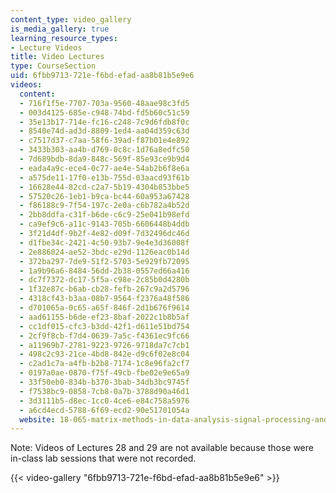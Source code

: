 ```yaml
---
content_type: video_gallery
is_media_gallery: true
learning_resource_types:
- Lecture Videos
title: Video Lectures
type: CourseSection
uid: 6fbb9713-721e-f6bd-efad-aa8b81b5e9e6
videos:
  content:
  - 716f1f5e-7707-703a-9560-48aae98c3fd5
  - 003d4125-685e-c948-74bd-fd5b60c51c59
  - 35e13b17-714e-fc16-c248-7c9d6fdb8f0c
  - 8540e74d-ad3d-8809-1ed4-aa04d359c63d
  - c7517d37-c7aa-58f6-39ad-f87b01e4e892
  - 3433b303-aa4b-d769-0c8c-1d76a8edfc50
  - 7d689bdb-8da9-848c-569f-85e93ce9b9d4
  - eada4a9c-ece4-0c77-ae4e-54ab2b6f8e6a
  - a575de11-17f0-e13b-755d-03aacd93f61b
  - 16628e44-82cd-c2a7-5b19-4304b853bbe5
  - 57520c26-1eb1-b9ca-bc44-60a953a67428
  - f86188c9-7f54-197c-2e0a-c6b782a4b52d
  - 2bb8ddfa-c31f-b6de-c6c9-25e041b98efd
  - ca9ef9c6-a11c-9143-705b-6606448b4ddb
  - 3f21d4df-9b2f-4e82-d09f-7d32496dc46d
  - d1fbe34c-2421-4c50-93b7-9e4e3d36008f
  - 2e886024-ae52-3bdc-e29d-1126eac0b14d
  - 372ba297-7de9-51f2-5703-5e929fb72095
  - 1a9b96a6-8484-56dd-2b38-0557ed66a416
  - dc7f7372-dc17-5f5a-c98e-2c85b0d4280b
  - 1f32e87c-b6ab-cb28-fefb-267c9a2d5796
  - 4318cf43-b3aa-08b7-9564-f2376a48f586
  - d701065a-0c65-a65f-846f-2d1b676f9614
  - aad61155-b6de-ef23-8baf-2022c1b8b5af
  - cc1df015-cfc3-b3dd-42f1-d611e51bd754
  - 2cf9f8cb-f7d4-0639-7a5c-f4361ec9fc66
  - a11969b7-2781-9223-9726-9718da7c7cb1
  - 498c2c93-21ce-4bd8-842e-d9c6f02e8c04
  - c2ad1c7a-a4fb-b2b8-7174-1c8e96fa2cf7
  - 0197a0ae-0870-f75f-49cb-fbe02e9e65a9
  - 33f50eb0-834b-b370-3bab-34db3bc9745f
  - f7538bc9-0858-7cb8-0a7b-3788d90a46d1
  - 3d3111b5-d8ec-1cc0-4ce6-e84c758a5976
  - a6cd4ecd-5788-6f69-ecd2-90e51701054a
  website: 18-065-matrix-methods-in-data-analysis-signal-processing-and-machine-learning-spring-2018
---
```


Note: Videos of Lectures 28 and 29 are not available because those were in-class lab sessions that were not recorded.

{{< video-gallery "6fbb9713-721e-f6bd-efad-aa8b81b5e9e6" >}}

